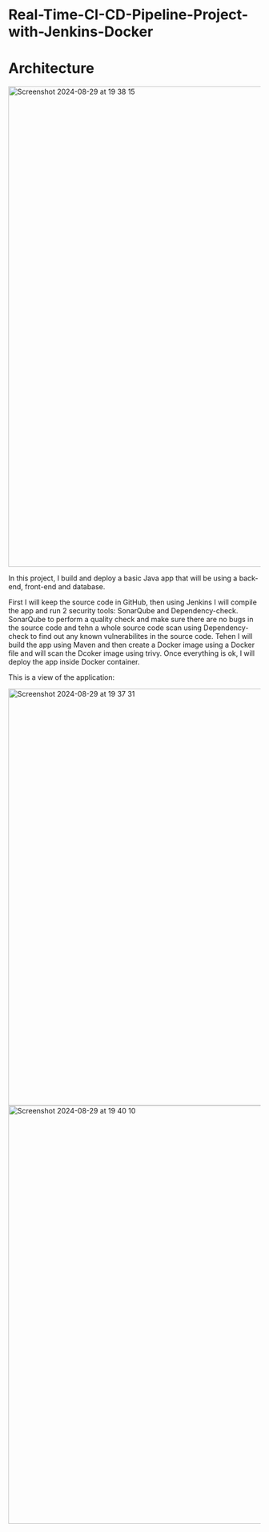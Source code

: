 # Real-Time-CI-CD-Pipeline-Project-with-Jenkins-Docker

# Architecture
<img width="959" alt="Screenshot 2024-08-29 at 19 38 15" src="https://github.com/user-attachments/assets/a45ee6fe-7b4d-4449-97f1-4df16ede3e8e">


In this project, I build and deploy a basic Java app that will be using a back-end, front-end and database.

First I will keep the source code in GitHub, then using Jenkins I will compile the app and run 2 security tools: SonarQube and Dependency-check. SonarQube to perform a quality check and make sure there are no bugs in the source code and tehn a whole source code scan using Dependency-check to find out any known vulnerabilites in the source code. Tehen I will build the app using Maven and then create a Docker image using a Docker file and will scan the Dcoker image using trivy.  Once everything is ok, I will deploy the app inside Docker container.

This is a view of the application:

<img width="832" alt="Screenshot 2024-08-29 at 19 37 31" src="https://github.com/user-attachments/assets/51376402-64eb-4319-926b-31b1bda613dd">

<img width="835" alt="Screenshot 2024-08-29 at 19 40 10" src="https://github.com/user-attachments/assets/3a3797f5-0d8c-4a83-925b-fd889967abdf">

